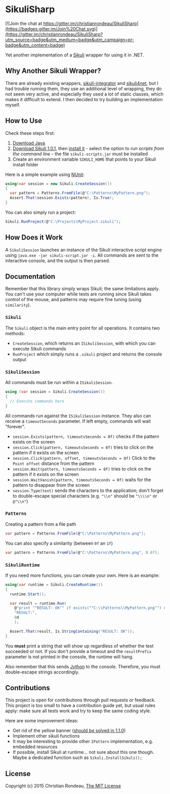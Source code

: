 # SikuliSharp

[![Join the chat at https://gitter.im/christianrondeau/SikuliSharp](https://badges.gitter.im/Join%20Chat.svg)](https://gitter.im/christianrondeau/SikuliSharp?utm_source=badge&utm_medium=badge&utm_campaign=pr-badge&utm_content=badge)

Yet another implementation of a [Sikuli](http://www.sikulix.com/) wrapper for using it in .NET.

## Why Another Sikuli Wrapper?

There are already existing wrappers, [sikuli-integrator](https://code.google.com/p/sikuli-integrator/) and [sikuli4net](http://sourceforge.net/projects/sikuli4net/), but I had trouble running them, they use an additional level of wrapping, they do not seem very active, and especially they used a lot of static classes, which makes it difficult to extend. I then decided to try building an implementation myself.

## How to Use

Check these steps first:

1. [Download Java](http://java.com/en/download/)
2. [Download Sikuli 1.0.1](https://launchpad.net/sikuli/sikulix/1.0.1), then [install it](http://www.sikulix.com/quickstart.html) - select the option to _run scripts from the command line_ - the file `sikuli-scripts.jar` must be installed
3. Create an environment variable `SIKULI_HOME` that points to your Sikuli install folder

Here is a simple example using [NUnit](http://www.nunit.org/):

```c#
using(var session = new Sikuli.CreateSession())
{
  var pattern = Patterns.FromFile(@"C:\Patterns\MyPattern.png"); 
  Assert.That(session.Exists(pattern), Is.True);
}
```

You can also simply run a project:

```c#
Sikuli.RunProject(@"C:\Projects\MyProject.sikuli");
```

## How Does it Work

A `SikuliSession` launches an instance of the Sikuli interactive script engine using `java.exe -jar sikuli-script.jar -i`. All commands are sent to the interactive console, and the output is then parsed.

## Documentation

Remember that this library simply wraps Sikuli; the same limitations apply. You can't use your computer while tests are running since Sikuli takes control of the mouse, and patterns may require fine tuning (using `similarity`).

### `Sikuli`

The `Sikuli` object is the main entry point for all operations. It contains two methods:

* `CreateSession`, which returns an `ISikuliSession`, with which you can execute Sikuli commands
* `RunProject` which simply runs a `.sikuli` project and returns the console output

### `SikuliSession`

All commands must be run within a `ISikuliSession`.

```c#
using (var session = Sikuli.CreateSession())
{
  // Execute commands here
}
```

All commands run against the `ISikuliSession` instance. They also can receive a `timeoutSeconds` parameter. If left empty, commands will wait "forever".

* `session.Exists(pattern, timeoutsSeconds = 0f)` checks if the pattern exists on the screen
* `session.Click(pattern, timeoutsSeconds = 0f)` tries to click on the pattern if it exists on the screen
* `session.Click(pattern, offset, timeoutsSeconds = 0f)` Click to the `Point offset` distance from the pattern
* `session.Wait(pattern, timeoutsSeconds = 0f)` tries to click on the pattern if it exists on the screen
* `session.WaitVanish(pattern, timeoutsSeconds = 0f)` waits for the pattern to disappear from the screen
* `session.Type(text)` sends the characters to the application; don't forget to double-escape special characters (e.g. `"\\n"` should be `"\\\\n"` or `@"\\n"`)

### `Patterns`

Creating a pattern from a file path

```c#
var pattern = Patterns.FromFile(@"C:\Patterns\MyPattern.png"); 
```

You can also specify a similarity (between `0f` an `1f`)

```c#
var pattern = Patterns.FromFile(@"C:\Patterns\MyPattern.png", 0.6f); 
```

### `SikuliRuntime`

If you need more functions, you can create your own. Here is an example:

```c#
using(var runtime = Sikuli.CreateRuntime())
{
  runtime.Start();

  var result = runtime.Run(
    @"print ""RESULT: OK"" if exists(""C:\\Patterns\\MyPattern.png"") else ""RESULT: FAIL""",
    "RESULT:",
    0d
    );

  Assert.That(result, Is.StringContaining("RESULT: OK"));
}
```

You **must** print a string that will show up regardless of whether the test succeeded or not. If you don't provide a timeout and the `resultPrefix` parameter is not printed in the console, the runtime will hang.

Also remember that this sends [Jython](http://www.jython.org/) to the console. Therefore, you must double-escape strings accordingly.

## Contributions

This project is open for contributions through pull requests or feedback. This project is too small to have a contribution guide yet, but usual rules apply: make sure all tests work and try to keep the same coding style.

Here are some improvement ideas:

* Get rid of the yellow banner ([should be solved in 1.1.0](https://bugs.launchpad.net/sikuli/+bug/1221062))
* Implement other sikuli functions
* It may be interesting to provide other `IPattern` implementation, e.g. embedded resources
* If possible, install Sikuli at runtime... not sure about this one though. Maybe a dedicated function such as `Sikuli.InstallSikuli();`

## License

Copyright (c) 2015 Christian Rondeau, [The MIT License](LICENSE.md)

